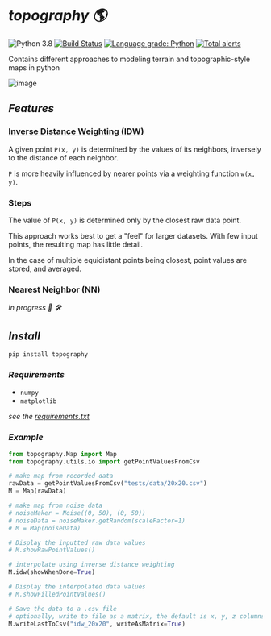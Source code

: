 # ***topography :earth_americas:***

![Python 3.8](https://img.shields.io/badge/python-3.8-blue.svg)
[![Build Status](https://travis-ci.com/XDwightsBeetsX/topography.svg?branch=master)](https://travis-ci.com/XDwightsBeetsX/topography)
[![Language grade: Python](https://img.shields.io/lgtm/grade/python/g/XDwightsBeetsX/topography.svg?logo=lgtm&logoWidth=18)](https://lgtm.com/projects/g/XDwightsBeetsX/topography/context:python)
[![Total alerts](https://img.shields.io/lgtm/alerts/g/XDwightsBeetsX/topography.svg?logo=lgtm&logoWidth=18)](https://lgtm.com/projects/g/XDwightsBeetsX/topography/alerts/)

Contains different approaches to modeling terrain and topographic-style maps in python

![image](https://user-images.githubusercontent.com/55027279/123488764-2b3bf780-d5d6-11eb-9c7e-3e9cd3020018.png)

## ***Features***

### **[Inverse Distance Weighting (IDW)](/topography/docs/idw.md)**

A given point `P(x, y)` is determined by the values of its neighbors, inversely to the distance of each neighbor.  

`P` is more heavily influenced by nearer points via a weighting function `w(x, y)`.

### **Steps**

The value of `P(x, y)` is determined only by the closest raw data point.

This approach works best to get a "feel" for larger datasets. With few input points, the resulting map has little detail.

In the case of multiple equidistant points being closest, point values are stored, and averaged.

### **Nearest Neighbor (NN)**

*in progress :construction_worker: :hammer_and_wrench:*

## ***Install***

```shell
pip install topography
```
### ***Requirements***

- `numpy`
- `matplotlib`

*see the [requirements.txt](requirements.txt)*

### ***Example***

```python
from topography.Map import Map
from topography.utils.io import getPointValuesFromCsv

# make map from recorded data
rawData = getPointValuesFromCsv("tests/data/20x20.csv")
M = Map(rawData)

# make map from noise data
# noiseMaker = Noise((0, 50), (0, 50))
# noiseData = noiseMaker.getRandom(scaleFactor=1)
# M = Map(noiseData)

# Display the inputted raw data values
# M.showRawPointValues()

# interpolate using inverse distance weighting
M.idw(showWhenDone=True)

# Display the interpolated data values
# M.showFilledPointValues()

# Save the data to a .csv file
# optionally, write to file as a matrix, the default is x, y, z columns
M.writeLastToCsv("idw_20x20", writeAsMatrix=True)
```
